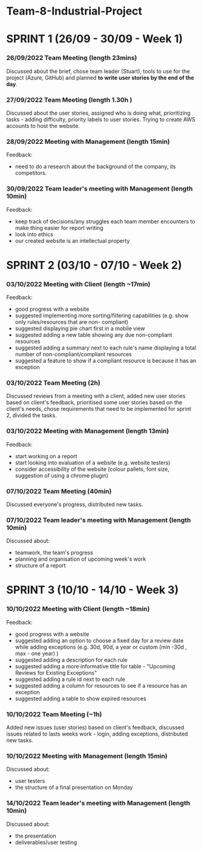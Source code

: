 # Team-8-Industrial-Project

# SPRINT 1 (26/09 - 30/09 - Week 1)
### 26/09/2022 Team Meeting (length 23mins) 
 Discussed about the brief, chose team leader (Stuart), tools to use for the project (Azure, GitHub) and planned **to write user stories by the end of the day**.

### 27/09/2022 Team Meeting (length 1.30h )
 Discussed about the user stories, assigned who is doing what, prioritizing tasks - adding difficulty, priority labels to user stories. Trying to create AWS accounts to host the website.

### 28/09/2022 Meeting with Management (length 15min)
 Feedback: 
  - need to do a research about the background of the company, its competitors.
 
### 30/09/2022 Team leader's meeting with Management (length 10min)
Feedback:
 - keep track of decisions/any struggles each team member encounters to make thing easier for report writing
 - look into ethics 
 - our created website is an intellectual property

# SPRINT 2 (03/10 - 07/10 - Week 2)

### 03/10/2022 Meeting with Client (length ~17min)
Feedback:
 - good progress with a website
 - suggested implementing more sorting/filtering capabilities (e.g. show only rules/resources that are non- compliant)
 - suggested displaying pie chart first in a mobile view
 - suggested adding a new table showing any due non-compliant resources
 - suggested adding a summary next to each rule's name displaying a total number of non-compliant/compliant resources
 - suggested a feature to show if a compliant resource is because it has an exception
 
### 03/10/2022 Team Meeting (2h)
Discussed reviews from a meeting with a client, added new user stories based on client's feedback, prioritised some user stories based on the client's needs, chose requirements that need to be implemented for sprint 2, divided the tasks. 

### 03/10/2022 Meeting with Management (length 13min)
Feedback: 
 - start working on a report
 - start looking into evaluation of a website (e.g. website testers)
 - consider accessibility of the website (colour pallets, font size, suggestion of using a chrome plugin)
 
### 07/10/2022 Team Meeting (40min)
Discussed everyone's progress, distributed new tasks. 

### 07/10/2022 Team leader's meeting with Management (length 10min)
Discussed about:
 - teamwork, the team's progress
 - planning and organisation of upcoming week's work
 - structure of a report


# SPRINT 3 (10/10 - 14/10 - Week 3)

### 10/10/2022 Meeting with Client (length ~18min)
Feedback:
 - good progress with a website
 - suggested adding an option to choose a fixed day for a review date while adding exceptions (e.g. 30d, 90d, a year or custom (min -30d , max - one year) )
 - suggested adding a description for each rule
 - suggested adding a more informative title for table - "Upcoming Reviews for Existing Exceptions"
 - suggested adding a rule id next to each rule
 - suggested adding a column for resources to see if a resource has an exception
 - suggested adding a table to show expired resources

### 10/10/2022 Team Meeting (~1h)
Added new issues (user stories) based on client's feedback, discussed issues related to lasts weeks work - login, adding exceptions, distributed new tasks. 

### 10/10/2022 Meeting with Management (length 15min)
Discussed about:
 - user testers
 - the structure of a final presentation on Monday

### 14/10/2022 Team leader's meeting with Management (length 10min)
Discussed about:
 - the presentation 
 - deliverables/user testing


